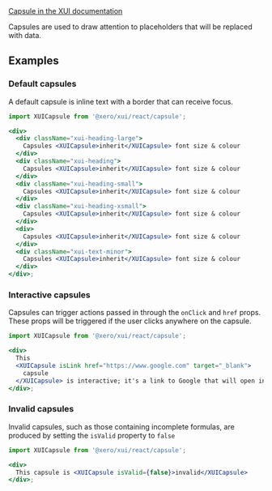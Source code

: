 <div class="xui-margin-vertical">
	<a href="../section-components-identifiers-capsule.html" isDocLink>Capsule in the XUI documentation</a>
</div>

Capsules are used to draw attention to placeholders that will be replaced with data.

## Examples

### Default capsules

A default capsule is inline text with a border that can receive focus.

```jsx harmony
import XUICapsule from '@xero/xui/react/capsule';

<div>
  <div className="xui-heading-large">
    Capsules <XUICapsule>inherit</XUICapsule> font size & colour
  </div>
  <div className="xui-heading">
    Capsules <XUICapsule>inherit</XUICapsule> font size & colour
  </div>
  <div className="xui-heading-small">
    Capsules <XUICapsule>inherit</XUICapsule> font size & colour
  </div>
  <div className="xui-heading-xsmall">
    Capsules <XUICapsule>inherit</XUICapsule> font size & colour
  </div>
  <div>
    Capsules <XUICapsule>inherit</XUICapsule> font size & colour
  </div>
  <div className="xui-text-minor">
    Capsules <XUICapsule>inherit</XUICapsule> font size & colour
  </div>
</div>;
```

### Interactive capsules

Capsules can trigger actions passed in through the `onClick` and `href` props. These props will be triggered if the user clicks anywhere on the capsule.

```jsx harmony
import XUICapsule from '@xero/xui/react/capsule';

<div>
  This
  <XUICapsule isLink href="https://www.google.com" target="_blank">
    capsule
  </XUICapsule> is interactive; it's a link to Google that will open in a new tab
</div>;
```

### Invalid capsules

Invalid capsules, such as those containing incomplete formulas, are produced by setting the `isValid` property to `false`

```jsx harmony
import XUICapsule from '@xero/xui/react/capsule';

<div>
  This capsule is <XUICapsule isValid={false}>invalid</XUICapsule>
</div>;
```
